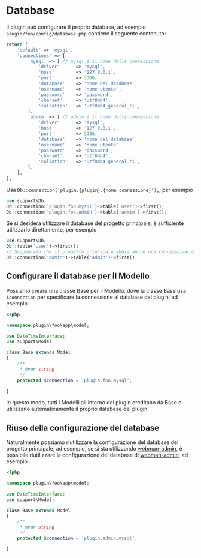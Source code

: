 # Database
Il plugin può configurare il proprio database, ad esempio `plugin/foo/config/database.php` contiene il seguente contenuto:
```php
return [
    'default' => 'mysql',
    'connections' => [
        'mysql' => [ // mysql è il nome della connessione
            'driver'      => 'mysql',
            'host'        => '127.0.0.1',
            'port'        => 3306,
            'database'    => 'nome del database',
            'username'    => 'nome utente',
            'password'    => 'password',
            'charset'     => 'utf8mb4',
            'collation'   => 'utf8mb4_general_ci',
        ],
        'admin' => [ // admin è il nome della connessione
            'driver'      => 'mysql',
            'host'        => '127.0.0.1',
            'port'        => 3306,
            'database'    => 'nome del database',
            'username'    => 'nome utente',
            'password'    => 'password',
            'charset'     => 'utf8mb4',
            'collation'   => 'utf8mb4_general_ci',
        ],
    ],
];
```

Usa `Db::connection('plugin.{plugin}.{nome connessione}');`, per esempio
```php
use support\Db;
Db::connection('plugin.foo.mysql')->table('user')->first();
Db::connection('plugin.foo.admin')->table('admin')->first();
```

Se si desidera utilizzare il database del progetto principale, è sufficiente utilizzarlo direttamente, per esempio
```php
use support\Db;
Db::table('user')->first();
// Supponiamo che il progetto principale abbia anche una connessione admin
Db::connection('admin')->table('admin')->first();
```

## Configurare il database per il Modello
Possiamo creare una classe Base per il Modello, dove la classe Base usa `$connection` per specificare la connessione al database del plugin, ad esempio
```php
<?php

namespace plugin\foo\app\model;

use DateTimeInterface;
use support\Model;

class Base extends Model
{
    /**
     * @var string
     */
    protected $connection = 'plugin.foo.mysql';

}
```

In questo modo, tutti i Modelli all'interno del plugin ereditano da Base e utilizzano automaticamente il proprio database del plugin.

## Riuso della configurazione del database
Naturalmente possiamo riutilizzare la configurazione del database del progetto principale, ad esempio, se si sta utilizzando [webman-admin](https://www.workerman.net/plugin/82), è possibile riutilizzare la configurazione del database di [webman-admin](https://www.workerman.net/plugin/82), ad esempio
```php
<?php

namespace plugin\foo\app\model;

use DateTimeInterface;
use support\Model;

class Base extends Model
{
    /**
     * @var string
     */
    protected $connection = 'plugin.admin.mysql';

}
```
